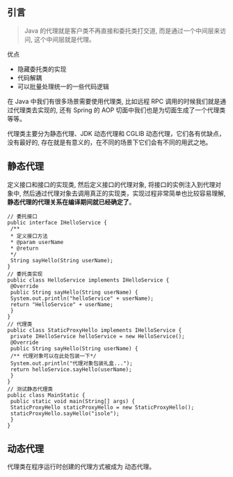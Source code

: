## 引言

> Java 的代理就是客户类不再直接和委托类打交道, 而是通过一个中间层来访问, 这个中间层就是代理。

优点

* 隐藏委托类的实现
* 代码解耦
* 可以批量处理统一的一些代码逻辑

在 Java 中我们有很多场景需要使用代理类, 比如远程 RPC 调用的时候我们就是通过代理类去实现的, 还有 Spring 的 AOP 切面中我们也是为切面生成了一个代理类等等。

代理类主要分为静态代理、JDK 动态代理和 CGLIB 动态代理，它们各有优缺点，没有最好的, 存在就是有意义的，在不同的场景下它们会有不同的用武之地。

## 静态代理

定义接口和接口的实现类, 然后定义接口的代理对象, 将接口的实例注入到代理对象中, 然后通过代理对象去调用真正的实现类，实现过程非常简单也比较容易理解, **静态代理的代理关系在编译期间就已经确定了**。

```
// 委托接口
public interface IHelloService {
 /**
 * 定义接口方法
 * @param userName
 * @return
 */
 String sayHello(String userName);
}
// 委托类实现
public class HelloService implements IHelloService {
 @Override
 public String sayHello(String userName) {
 System.out.println("helloService" + userName);
 return "HelloService" + userName;
 }
}
// 代理类
public class StaticProxyHello implements IHelloService {
 private IHelloService helloService = new HelloService();
 @Override
 public String sayHello(String userName) {
 /** 代理对象可以在此处包装一下*/
 System.out.println("代理对象包装礼盒...");
 return helloService.sayHello(userName);
 }
}
// 测试静态代理类
public class MainStatic {
 public static void main(String[] args) {
 StaticProxyHello staticProxyHello = new StaticProxyHello();
 staticProxyHello.sayHello("isole");
 }
}
```

## 动态代理

代理类在程序运行时创建的代理方式被成为 动态代理。



